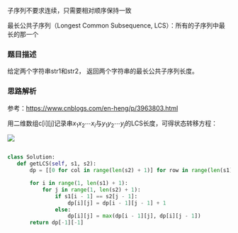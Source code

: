 子序列不要求连续，只需要相对顺序保持一致

最长公共子序列（Longest Common Subsequence, LCS）：所有的子序列中最长的那一个

### 题目描述

给定两个字符串str1和str2， 返回两个字符串的最长公共子序列长度。

### 思路解析

参考：https://www.cnblogs.com/en-heng/p/3963803.html

用二维数组c[i][j]记录串$x_1x_2 \cdots x_i$与$y_1y_2\cdots y_j$的LCS长度，可得状态转移方程：

![](https://github.com/1273545169/Course_notes/blob/master/%E5%9B%BE%E7%89%87/%E6%9C%80%E9%95%BF%E5%AD%90%E5%BA%8F%E5%88%97.PNG)

 
 ```python
 
 class Solution:
    def getLCS(self, s1, s2):
        dp = [[0 for col in range(len(s2) + 1)] for row in range(len(s1) + 1)]

        for i in range(1, len(s1) + 1):
            for j in range(1, len(s2) + 1):
                if s1[i - 1] == s2[j - 1]:
                    dp[i][j] = dp[i - 1][j - 1] + 1
                else:
                    dp[i][j] = max(dp[i - 1][j], dp[i][j - 1])
        return dp[-1][-1]

 
 ```
